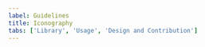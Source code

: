 ```yaml
---
label: Guidelines
title: Iconography
tabs: ['Library', 'Usage', 'Design and Contribution']
---
```


<icon-library-experimental />
